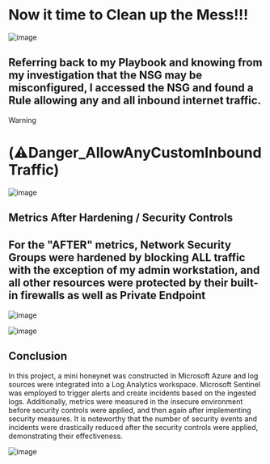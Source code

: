 # Now it time to Clean up the Mess!!!
![image](https://github.com/user-attachments/assets/3be54560-4314-45df-bfa7-d3cd0dc72e55)
## Referring back to my Playbook and knowing from my investigation that the NSG may be misconfigured, I accessed the NSG and found a Rule allowing any and all inbound internet traffic. 
> [!WARNING]  
> # (⚠️Danger_AllowAnyCustomInboundTraffic) 


![image](https://github.com/user-attachments/assets/4d031cdc-024e-47c0-8a1c-8b457e96ea9e)


## Metrics After Hardening / Security Controls
## For the "AFTER" metrics, Network Security Groups were hardened by blocking ALL traffic with the exception of my admin workstation, and all other resources were protected by their built-in firewalls as well as Private Endpoint
![image](https://github.com/user-attachments/assets/e85907eb-3bd5-4f75-8dbf-bc6ad326868e)

![image](https://github.com/user-attachments/assets/b2aacb16-ffaa-44ee-b371-8903aa8f4b62)

## Conclusion

In this project, a mini honeynet was constructed in Microsoft Azure and log sources were integrated into a Log Analytics workspace. Microsoft Sentinel was employed to trigger alerts and create incidents based on the ingested logs. Additionally, metrics were measured in the insecure environment before security controls were applied, and then again after implementing security measures. It is noteworthy that the number of security events and incidents were drastically reduced after the security controls were applied, demonstrating their effectiveness.


![image](https://github.com/user-attachments/assets/c47cdf46-f66f-42a8-b583-34ca0ac18816)
